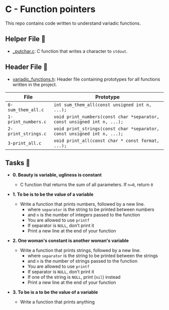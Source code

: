 # C - Function pointers

This repo contains code written to understand variadic functions.

## Helper File :raised_hands:

* [_putchar.c](./_putchar.c): C function that writes a character to `stdout`.

## Header File :file_folder:

* [variadic_functions.h](./variadic_functions.h): Header file containing prototypes for all
functions written in the project.

| File                     | Prototype                                                                 |
| ------------------------ | --------------------------------                                          |
| `0-sum_them_all.c`       | `int sum_them_all(const unsigned int n, ...);`                            |
| `1-print_numbers.c`      | `void print_numbers(const char *separator, const unsigned int n, ...);`   |
| `2-print_strings.c`      | `void print_strings(const char *separator, const unsigned int n, ...);`   |
| `3-print_all.c`          | `void print_all(const char * const format, ...);`

## Tasks :page_with_curl:

* **0. Beauty is variable, ugliness is constant**
  * C function that returns the sum of all parameters. If `n=0`, return `0`

* **1. To be is to be the value of a variable**
  * Write a function that prints numbers, followed by a new line.
    * where `separator` is the string to be printed between numbers
    * and `n` is the number of integers passed to the function
    * You are allowed to use `printf`
    * If separator is `NULL`, don’t print it
    * Print a new line at the end of your function
  
* **2. One woman's constant is another woman's variable**
  * Write a function that prints strings, followed by a new line.
    * where `separator` is the string to be printed between the strings
    * and `n` is the number of strings passed to the function
    * You are allowed to use `printf`
    * If separator is `NULL`, don’t print it
    * If one of the string is `NULL`, print (`nil`) instead
    * Print a new line at the end of your function
   
* **3. To be is a to be the value of a variable**
  * Write a function that prints anything


